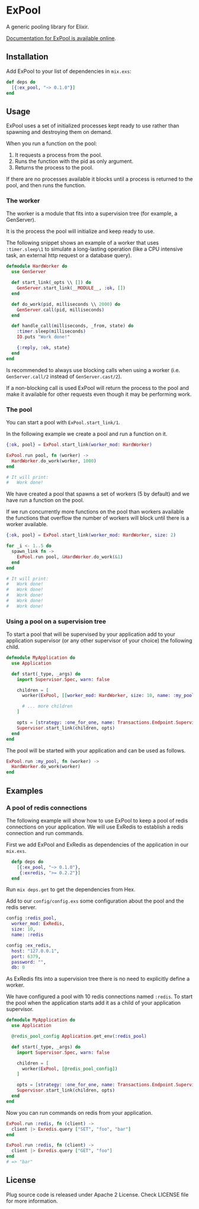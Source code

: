 # ExPool

A generic pooling library for Elixir.

[Documentation for ExPool is available online](http://hexdocs.pm/ex_pool/).

## Installation

Add ExPool to your list of dependencies in `mix.exs`:

```elixir
def deps do
  [{:ex_pool, "~> 0.1.0"}]
end
```

## Usage

ExPool uses a set of initialized processes kept ready to use rather than spawning and destroying them on demand.

When you run a function on the pool:

 1. It requests a process from the pool.
 2. Runs the function with the pid as only argument.
 3. Returns the process to the pool.

If there are no processes available it blocks until a process is returned to the pool, and then runs the function.

### The worker

The worker is a module that fits into a supervision tree (for example, a GenServer).

It is the process the pool will initialize and keep ready to use.

The following snippet shows an example of a worker that uses `:timer.sleep\1` to simulate a long-lasting operation (like a CPU intensive task, an external http request or a database query).

```elixir
defmodule HardWorker do
  use GenServer

  def start_link(_opts \\ []) do
    GenServer.start_link(__MODULE__, :ok, [])
  end

  def do_work(pid, milliseconds \\ 2000) do
    GenServer.call(pid, milliseconds)
  end

  def handle_call(milliseconds, _from, state) do
    :timer.sleep(milliseconds)
    IO.puts "Work done!"

    {:reply, :ok, state}
  end
end
```

Is recommended to always use blocking calls when using a worker (i.e. `GenServer.call/2` instead of `GenServer.cast/2`).

If a non-blocking call is used ExPool will return the process to the pool and make it available for other requests even though it may be performing work.

### The pool

You can start a pool with `ExPool.start_link/1`.

In the following example we create a pool and run a function on it.

```elixir
{:ok, pool} = ExPool.start_link(worker_mod: HardWorker)

ExPool.run pool, fn (worker) ->
  HardWorker.do_work(worker, 1000)
end

# It will print:
#   Work done!
```

We have created a pool that spawns a set of workers (5 by default) and we have run a function on the pool.

If we run concurrently more functions on the pool than workers available the functions that overflow the number of workers will block until there is a worker available.

```elixir
{:ok, pool} = ExPool.start_link(worker_mod: HardWorker, size: 2)

for _i <- 1..5 do
  spawn_link fn ->
    ExPool.run pool, &HardWorker.do_work(&1)
  end
end

# It will print:
#   Work done!
#   Work done!
#   Work done!
#   Work done!
#   Work done!
```

### Using a pool on a supervision tree

To start a pool that will be supervised by your application add to your application supervisor (or any other supervisor of your choice) the following child.

```elixir
defmodule MyApplication do
  use Application

  def start(_type, _args) do
    import Supervisor.Spec, warn: false

    children = [
      worker(ExPool, [[worker_mod: HardWorker, size: 10, name: :my_pool]])

      # ... more children
    ]

    opts = [strategy: :one_for_one, name: Transactions.Endpoint.Supervisor]
    Supervisor.start_link(children, opts)
  end
end
```

The pool will be started with your application and can be used as follows.

```elixir
ExPool.run :my_pool, fn (worker) ->
  HardWorker.do_work(worker)
end
```

## Examples

### A pool of redis connections

The following example will show how to use ExPool to keep a pool of redis connections on your application. We will use ExRedis to establish a redis connection and run commands.

First we add ExPool and ExRedis as dependencies of the application in our `mix.exs`.

```elixir
  defp deps do
    [{:ex_pool, "~> 0.1.0"},
     {:exredis, ">= 0.2.2"}]
  end
```

Run `mix deps.get` to get the dependencies from Hex.

Add to our `config/config.exs` some configuration about the pool and the redis server.

```elixir
config :redis_pool,
  worker_mod: ExRedis,
  size: 10,
  name: :redis

config :ex_redis,
  host: "127.0.0.1",
  port: 6379,
  password: "",
  db: 0
```

As ExRedis fits into a supervision tree there is no need to explicitly define a worker.

We have configured a pool with 10 redis connections named `:redis`. To start the pool when the application starts add it as a child of your application supervisor.

```elixir
defmodule MyApplication do
  use Application

  @redis_pool_config Application.get_env(:redis_pool)

  def start(_type, _args) do
    import Supervisor.Spec, warn: false

    children = [
      worker(ExPool, [@redis_pool_config])
    ]

    opts = [strategy: :one_for_one, name: Transactions.Endpoint.Supervisor]
    Supervisor.start_link(children, opts)
  end
end
```

Now you can run commands on redis from your application.

```elixir
ExPool.run :redis, fn (client) ->
  client |> Exredis.query ["SET", "foo", "bar"]
end

ExPool.run :redis, fn (client) ->
  client |> Exredis.query ["GET", "foo"]
end
# => "bar"
```

## License

Plug source code is released under Apache 2 License.
Check LICENSE file for more information.
